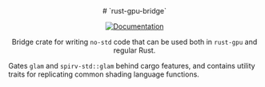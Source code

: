 <div align="center">
# `rust-gpu-bridge`

[![Documentation](https://img.shields.io/badge/docs-API-blue)](https://bevy-rust-gpu.github.io/bevy-rust-gpu/rust-gpu-bridge/)

Bridge crate for writing `no-std` code that can be used both in `rust-gpu` and regular Rust.
</div>

Gates `glam` and `spirv-std::glam` behind cargo features,
and contains utility traits for replicating common shading language functions.


